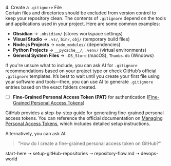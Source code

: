 4️. Create a `.gitignore` File  
   Certain files and directories should be excluded from version control to keep your repository clean. The contents of `.gitignore` depend on the tools and applications used in your project. Here are some common examples:  
   - **Obsidian** → `.obsidian/` (stores workspace settings)  
   - **Visual Studio** → `.vs/`, `bin/`, `obj/` (temporary build files)  
   - **Node.js Projects** → `node_modules/` (dependencies)  
   - **Python Projects** → `__pycache__/`, `.venv/` (virtual environments)  
   - **General System Files** → `.DS_Store` (macOS), `Thumbs.db` (Windows)  

   If you're unsure what to include, you can ask AI for `.gitignore` recommendations based on your project type or check GitHub’s official `.gitignore` templates. It’s best to wait until you create your first file using your software and tools—then, you can use AI to generate `.gitignore` entries based on the exact folders created.  

- [ ] **Fine-Grained Personal Access Token (PAT)** for authentication ([Fine-Grained Personal Access Tokens](https://github.com/settings/personal-access-tokens))  

GitHub provides a step-by-step guide for generating fine-grained personal access tokens. You can reference the official documentation on [Managing Personal Access Tokens](https://docs.github.com/en/authentication/keeping-your-account-and-data-secure/managing-your-personal-access-tokens), which includes detailed setup instructions.

Alternatively, you can ask AI:  
> "How do I create a fine-grained personal access token on GitHub?"  


start-here ➝ setup-gitHub-repositories ➝ repository-flow.md ➝ devops-world
